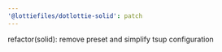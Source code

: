 ```yaml
---
'@lottiefiles/dotlottie-solid': patch
---
```


refactor(solid): remove preset and simplify tsup configuration
